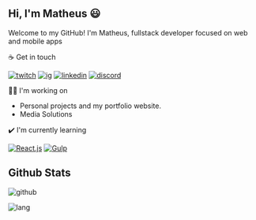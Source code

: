 
 
## Hi, I'm Matheus 😃

Welcome to my GitHub! I'm Matheus, fullstack developer focused on web and mobile apps


☕ Get in touch

[![twitch](https://img.shields.io/twitch/status/grizzyrp?style=for-the-badge)](https://twitch.tv/grizzyrp)
[![ig](https://img.shields.io/badge/-Instagram-red?style=for-the-badge&logo=instagram&logoColor=white)](https://instagram.com/matheuswells)
[![linkedin](https://img.shields.io/badge/-Linkedin-blue?style=for-the-badge&logo=instagram&logoColor=white)](https://www.linkedin.com/in/matheuscoutinho-dev/)
[![discord](https://img.shields.io/badge/-Discord-grey?style=for-the-badge&logo=instagram&logoColor=white)](https://discord.gg/EEPMtv8)



👩‍💻 I'm working on
 - Personal projects and my portfolio website. 
 - Media Solutions

✔️ I'm currently learning

[![React.js](https://img.shields.io/badge/-React.js-blue?style=for-the-badge&logo=react&logoColor=white)](https://reactjs.org) [![Gulp](https://img.shields.io/badge/-Gulp-red?style=for-the-badge&logo=gulp&logoColor=white)](https://gulpjs.com)

## Github Stats
 ![github](https://img.shields.io/github/followers/matheuswells?style=for-the-badge)
 
 ![lang](https://github-readme-stats.vercel.app/api/top-langs/?username=OdilonDamasceno&layout=compact)
 
